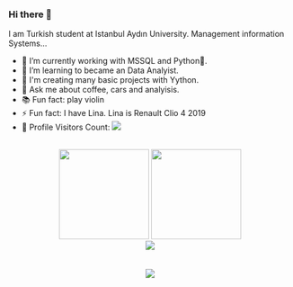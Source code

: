 ### Hi there 👋

I am Turkish student at Istanbul Aydın University. Management information Systems...<br/>

- 🔭 I’m currently working with MSSQL and Python🚀.
- 🌱 I’m learning to became an Data Analyist.
- 👯 I'm creating many basic projects  with Yython.
- 💬 Ask me about coffee, cars and analyisis.
- 📚 Fun fact: play violin
- ⚡ Fun fact: I have Lina. Lina is Renault Clio 4 2019
- 🎢 Profile Visitors Count:  ![](https://visitor-badge.glitch.me/badge?page_id=AsNott2000)

<br>

<!-- GITHUB STATUS -->
<div align="center">
  <img height="160em" src="https://github-readme-stats.vercel.app/api?username=AsNott2000&show_icons=true&theme=highcontrast&bg_color=65,833baa,9d62bc,b789cd,cfafde"/>
  <img height="160em" src="https://github-readme-stats-git-masterrstaa-rickstaa.vercel.app/api/top-langs/?username=AsNott2000&layout=compact&langs_count=7&theme=dark"/>
</div>

<div align="center">
  <img alig src="https://github-profile-trophy.vercel.app/?username=AsNott2000&theme=onedark&no-bg=true&no-frame=true" />
</div>

<br>

<!-- SOCIAL PAGES -->

<br>

<div align="center">
  <a href="https://www.linkedin.com/in/nurullah-coşkun-6b4a49279/" target="_blank"><img src="https://img.shields.io/badge/-LinkedIn-%230077B5?style=for-the-badge&logo=linkedin&logoColor=white" target="_blank"></a>  
</div>
